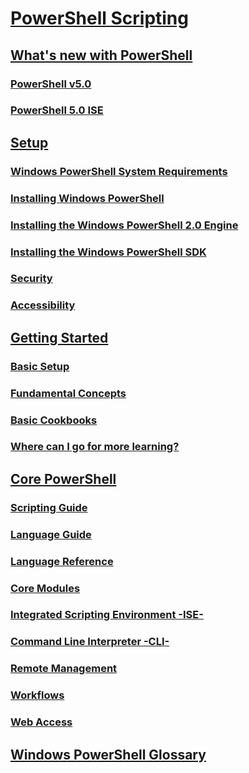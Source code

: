 # [PowerShell Scripting](PowerShell-Scripting.md)
## [What's new with PowerShell](whats-new/What-s-New-With-PowerShell.md)
### [PowerShell v5.0](whats-new/What-s-New-in-Windows-PowerShell-50.md)
### [PowerShell 5.0 ISE](whats-new/What-s-New-in-the-PowerShell-50-ISE.md)
## [Setup](setup/setup-reference.md)
### [Windows PowerShell System Requirements](setup/Windows-PowerShell-System-Requirements.md)
### [Installing Windows PowerShell](setup/Installing-Windows-PowerShell.md)
### [Installing the Windows PowerShell 2.0 Engine](setup/Installing-the-Windows-PowerShell-2.0-Engine.md)
### [Installing the Windows PowerShell SDK](https://msdn.microsoft.com/en-us/library/ff458115.aspx)
### [Security](security.md)
### [Accessibility](accessibility.md)
## [Getting Started](Getting-Started-with-Windows-PowerShell.md)
### [Basic Setup](basic-setup.md)
### [Fundamental Concepts](fundamental-concepts.md)
### [Basic Cookbooks](basic-cookbooks.md)
### [Where can I go for more learning?](more-basic-learning.md)
## [Core PowerShell](core-powershell.md)
### [Scripting Guide](scripting-guide.md)
### [Language Guide](language-guide.md)
### [Language Reference](language-reference.md)
### [Core Modules](core-modules.md)
### [Integrated Scripting Environment -ISE-](ise.md)
### [Command Line Interpreter -CLI-](cli.md)
### [Remote Management](remote.md)
### [Workflows](workflows.md)
### [Web Access](web-access.md)
## [Windows PowerShell Glossary](Topic/Windows-PowerShell-Glossary.md)
